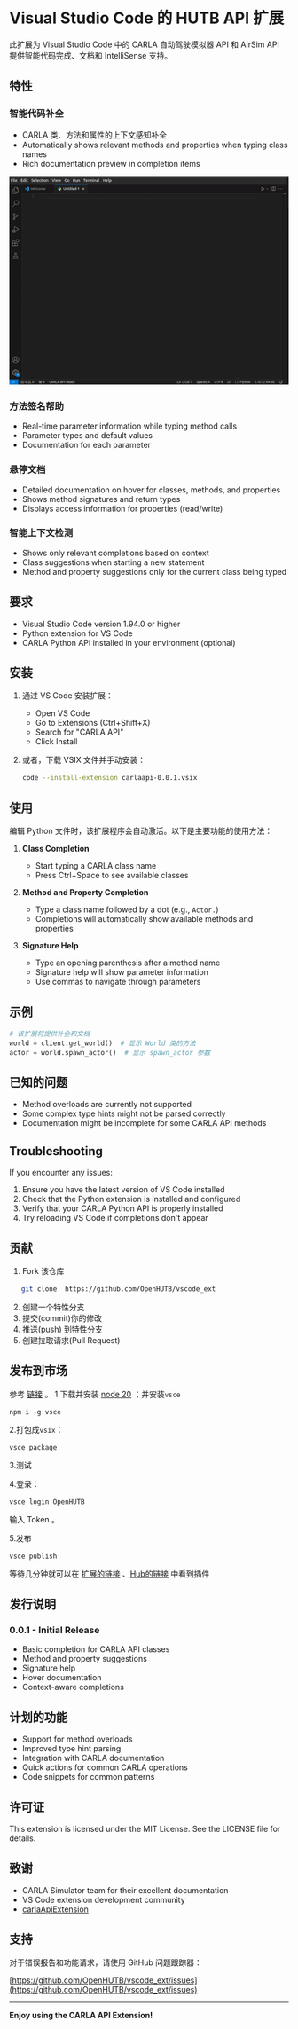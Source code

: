 # Visual Studio Code 的 HUTB API 扩展

此扩展为 Visual Studio Code 中的 CARLA 自动驾驶模拟器 API 和 AirSim API 提供智能代码完成、文档和 IntelliSense 支持。

## 特性

### 智能代码补全
- CARLA 类、方法和属性的上下文感知补全
- Automatically shows relevant methods and properties when typing class names
- Rich documentation preview in completion items

![Code Completion](images/completion.gif)

### 方法签名帮助
- Real-time parameter information while typing method calls
- Parameter types and default values
- Documentation for each parameter

### 悬停文档
- Detailed documentation on hover for classes, methods, and properties
- Shows method signatures and return types
- Displays access information for properties (read/write)

### 智能上下文检测
- Shows only relevant completions based on context
- Class suggestions when starting a new statement
- Method and property suggestions only for the current class being typed

## 要求

- Visual Studio Code version 1.94.0 or higher
- Python extension for VS Code
- CARLA Python API installed in your environment (optional)

## 安装

1. 通过 VS Code 安装扩展：
   - Open VS Code
   - Go to Extensions (Ctrl+Shift+X)
   - Search for "CARLA API"
   - Click Install

2. 或者，下载 VSIX 文件并手动安装：
   ```bash
   code --install-extension carlaapi-0.0.1.vsix
   ```

## 使用

编辑 Python 文件时，该扩展程序会自动激活。以下是主要功能的使用方法：

1. **Class Completion**
   - Start typing a CARLA class name
   - Press Ctrl+Space to see available classes
   
2. **Method and Property Completion**
   - Type a class name followed by a dot (e.g., `Actor.`)
   - Completions will automatically show available methods and properties
   
3. **Signature Help**
   - Type an opening parenthesis after a method name
   - Signature help will show parameter information
   - Use commas to navigate through parameters

## 示例

```python
# 该扩展将提供补全和文档
world = client.get_world()  # 显示 World 类的方法
actor = world.spawn_actor()  # 显示 spawn_actor 参数
```

## 已知的问题

- Method overloads are currently not supported
- Some complex type hints might not be parsed correctly
- Documentation might be incomplete for some CARLA API methods

## Troubleshooting

If you encounter any issues:

1. Ensure you have the latest version of VS Code installed
2. Check that the Python extension is installed and configured
3. Verify that your CARLA Python API is properly installed
4. Try reloading VS Code if completions don't appear

## 贡献

1. Fork 该仓库

``` bash
   git clone  https://github.com/OpenHUTB/vscode_ext
```

2. 创建一个特性分支
3. 提交(commit)你的修改
4. 推送(push) 到特性分支
5. 创建拉取请求(Pull Request)

## 发布到市场

参考 [链接](https://juejin.cn/post/7402800227810852900) 。
1.下载并安装 [node 20](https://nodejs.org/en/download) ；并安装`vsce`
```shell
npm i -g vsce
```

2.打包成`vsix`：
```shell
vsce package
```

3.测试

4.登录：
```shell
vsce login OpenHUTB
```
输入 Token 。

5.发布
```shell
vsce publish
```

等待几分钟就可以在 [扩展的链接](https://marketplace.visualstudio.com/items?itemName=OpenHUTB.hutbapi) 、[Hub的链接](https://marketplace.visualstudio.com/manage/publishers/OpenHUTB/extensions/hutbapi/hub) 中看到插件


## 发行说明

### 0.0.1 - Initial Release
- Basic completion for CARLA API classes
- Method and property suggestions
- Signature help
- Hover documentation
- Context-aware completions

## 计划的功能

- Support for method overloads
- Improved type hint parsing
- Integration with CARLA documentation
- Quick actions for common CARLA operations
- Code snippets for common patterns

## 许可证

This extension is licensed under the MIT License. See the LICENSE file for details.

## 致谢

- CARLA Simulator team for their excellent documentation
- VS Code extension development community
- [carlaApiExtension](https://github.com/OpenHUTB/vscode_ext)

## 支持

对于错误报告和功能请求，请使用 GitHub 问题跟踪器：

[https://github.com/OpenHUTB/vscode_ext/issues](https://github.com/OpenHUTB/vscode_ext/issues)

---

**Enjoy using the CARLA API Extension!**

